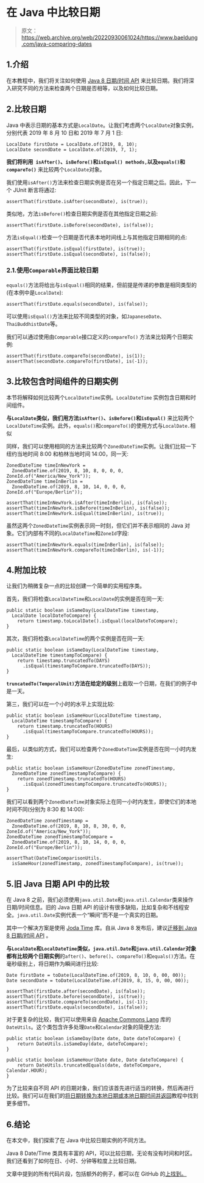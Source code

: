 # 在 Java 中比较日期

> 原文：<https://web.archive.org/web/20220930061024/https://www.baeldung.com/java-comparing-dates>

## 1.介绍

在本教程中，我们将关注如何使用 [Java 8 日期/时间 API](/web/20220625075455/https://www.baeldung.com/java-8-date-time-intro) 来比较日期。我们将深入研究不同的方法来检查两个日期是否相等，以及如何比较日期。

## 2.比较日期

Java 中表示日期的基本方式是`LocalDate`。让我们考虑两个`LocalDate`对象实例，分别代表 2019 年 8 月 10 日和 2019 年 7 月 1 日:

```
LocalDate firstDate = LocalDate.of(2019, 8, 10);
LocalDate secondDate = LocalDate.of(2019, 7, 1);
```

**我们将利用` isAfter()`、`isBefore()`和`isEqual() methods,`以及`equals()`和`compareTo()`** 来比较两个`LocalDate`对象。

我们使用`isAfter()`方法来检查日期实例是否在另一个指定日期之后。因此，下一个 JUnit 断言将通过:

```
assertThat(firstDate.isAfter(secondDate), is(true));
```

类似地，方法`isBefore()`检查日期实例是否在其他指定日期之前:

```
assertThat(firstDate.isBefore(secondDate), is(false));
```

方法`isEqual()`检查一个日期是否代表本地时间线上与其他指定日期相同的点:

```
assertThat(firstDate.isEqual(firstDate), is(true));
assertThat(firstDate.isEqual(secondDate), is(false));
```

### 2.1.使用`Comparable`界面比较日期

`equals()`方法将给出与`isEqual()`相同的结果，但前提是传递的参数是相同类型的(在本例中是`LocalDate`):

```
assertThat(firstDate.equals(secondDate), is(false));
```

可以使用`isEqual()`方法来比较不同类型的对象，如`JapaneseDate`、`ThaiBuddhistDate`等。

我们可以通过使用由`Comparable`接口定义的`compareTo()` 方法来比较两个日期实例:

```
assertThat(firstDate.compareTo(secondDate), is(1));
assertThat(secondDate.compareTo(firstDate), is(-1));
```

## 3.比较包含时间组件的日期实例

本节将解释如何比较两个`LocalDateTime`实例。`LocalDateTime` 实例包含日期和时间组件。

**与`LocalDate`类似，我们用方法`isAfter()`、`isBefore()`和`isEqual()`** 来比较两个`LocalDateTime`实例。此外，`equals()`和`compareTo()`的使用方式与`LocalDate.`相似

同样，我们可以使用相同的方法来比较两个`ZonedDateTime`实例。让我们比较一下纽约当地时间 8:00 和柏林当地时间 14:00，同一天:

```
ZonedDateTime timeInNewYork = 
  ZonedDateTime.of(2019, 8, 10, 8, 0, 0, 0, ZoneId.of("America/New_York"));
ZonedDateTime timeInBerlin = 
  ZonedDateTime.of(2019, 8, 10, 14, 0, 0, 0, ZoneId.of("Europe/Berlin"));

assertThat(timeInNewYork.isAfter(timeInBerlin), is(false));
assertThat(timeInNewYork.isBefore(timeInBerlin), is(false));
assertThat(timeInNewYork.isEqual(timeInBerlin), is(true));
```

虽然这两个`ZonedDateTime`实例表示同一时刻，但它们并不表示相同的 Java 对象。它们内部有不同的`LocalDateTime`和`ZoneId`字段:

```
assertThat(timeInNewYork.equals(timeInBerlin), is(false)); 
assertThat(timeInNewYork.compareTo(timeInBerlin), is(-1));
```

## 4.附加比较

让我们为稍微复杂一点的比较创建一个简单的实用程序类。

首先，我们将检查`LocalDateTime`和`LocalDate`的实例是否在同一天:

```
public static boolean isSameDay(LocalDateTime timestamp, 
  LocalDate localDateToCompare) {
    return timestamp.toLocalDate().isEqual(localDateToCompare);
}
```

其次，我们将检查`LocalDateTime`的两个实例是否在同一天:

```
public static boolean isSameDay(LocalDateTime timestamp, 
  LocalDateTime timestampToCompare) {
    return timestamp.truncatedTo(DAYS)
      .isEqual(timestampToCompare.truncatedTo(DAYS));
}
```

**`truncatedTo(TemporalUnit)`方法在给定的级别**上截取一个日期，在我们的例子中是一天。

第三，我们可以在一个小时的水平上实现比较:

```
public static boolean isSameHour(LocalDateTime timestamp, 
  LocalDateTime timestampToCompare) {
    return timestamp.truncatedTo(HOURS)
      .isEqual(timestampToCompare.truncatedTo(HOURS));
}
```

最后，以类似的方式，我们可以检查两个`ZonedDateTime`实例是否在同一小时内发生:

```
public static boolean isSameHour(ZonedDateTime zonedTimestamp, 
  ZonedDateTime zonedTimestampToCompare) {
    return zonedTimestamp.truncatedTo(HOURS)
      .isEqual(zonedTimestampToCompare.truncatedTo(HOURS));
}
```

我们可以看到两个`ZonedDateTime`对象实际上在同一小时内发生，即使它们的本地时间不同(分别为 8:30 和 14:00):

```
ZonedDateTime zonedTimestamp = 
  ZonedDateTime.of(2019, 8, 10, 8, 30, 0, 0, ZoneId.of("America/New_York"));
ZonedDateTime zonedTimestampToCompare = 
  ZonedDateTime.of(2019, 8, 10, 14, 0, 0, 0, ZoneId.of("Europe/Berlin"));

assertThat(DateTimeComparisonUtils.
  isSameHour(zonedTimestamp, zonedTimestampToCompare), is(true));
```

## 5.旧 Java 日期 API 中的比较

在 Java 8 之前，我们必须使用`java.util.Date`和`java.util.Calendar`类来操作日期/时间信息。旧的 Java 日期 API 的设计有很多缺陷，比如复杂和不线程安全。`java.util.Date`实例代表一个“瞬间”而不是一个真实的日期。

其中一个解决方案是使用 [Joda Time](/web/20220625075455/https://www.baeldung.com/joda-time) 库。自从 Java 8 发布后，建议[迁移到 Java 8 日期/时间 API](/web/20220625075455/https://www.baeldung.com/migrating-to-java-8-date-time-api) 。

**与`LocalDate`和`LocalDateTime`类似，`java.util.Date`和`java.util.Calendar`对象都有比较两个日期实例**的`after()`、`before()`、`compareTo()`和`equals()`方法。在毫秒级别上，将日期作为瞬间进行比较:

```
Date firstDate = toDate(LocalDateTime.of(2019, 8, 10, 0, 00, 00));
Date secondDate = toDate(LocalDateTime.of(2019, 8, 15, 0, 00, 00));

assertThat(firstDate.after(secondDate), is(false));
assertThat(firstDate.before(secondDate), is(true));
assertThat(firstDate.compareTo(secondDate), is(-1));
assertThat(firstDate.equals(secondDate), is(false));
```

对于更复杂的比较，我们可以使用来自 [Apache Commons Lang](https://web.archive.org/web/20220625075455/https://search.maven.org/search?q=g:org.apache.commons%20AND%20a:commons-lang3) 库的`DateUtils`。这个类包含许多处理`Date`和`Calendar`对象的简便方法:

```
public static boolean isSameDay(Date date, Date dateToCompare) {
    return DateUtils.isSameDay(date, dateToCompare);
}

public static boolean isSameHour(Date date, Date dateToCompare) {
    return DateUtils.truncatedEquals(date, dateToCompare, Calendar.HOUR);
}
```

为了比较来自不同 API 的日期对象，我们应该首先进行适当的转换，然后再进行比较。我们可以在我们的[将日期转换为本地日期或本地日期时间并返回](/web/20220625075455/https://www.baeldung.com/java-date-to-localdate-and-localdatetime)教程中找到更多细节。

## 6.结论

在本文中，我们探索了在 Java 中比较日期实例的不同方法。

Java 8 Date/Time 类具有丰富的 API，可以比较日期，无论有没有时间和时区。我们还看到了如何在日、小时、分钟等粒度上比较日期。

文章中提到的所有代码片段，包括额外的例子，都可以在 GitHub 的[上找到。](https://web.archive.org/web/20220625075455/https://github.com/eugenp/tutorials/tree/master/core-java-modules/core-java-8-datetime)